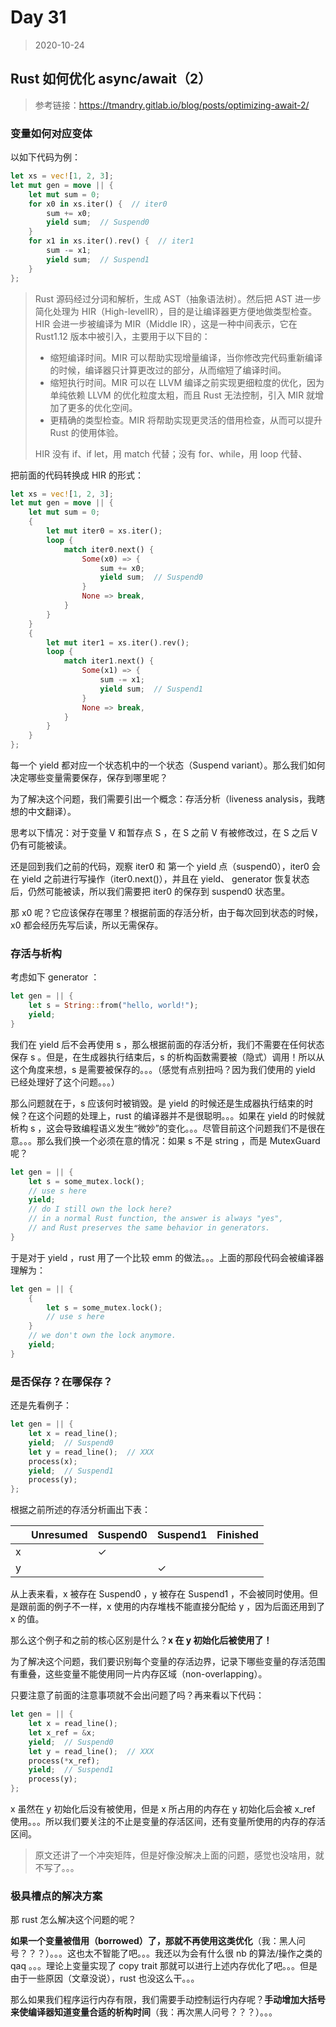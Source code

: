# Day 31

> 2020-10-24

## Rust 如何优化 async/await（2）

> 参考链接：https://tmandry.gitlab.io/blog/posts/optimizing-await-2/

### 变量如何对应变体

以如下代码为例：

```rust
let xs = vec![1, 2, 3];
let mut gen = move || {
    let mut sum = 0;
    for x0 in xs.iter() {  // iter0
        sum += x0;
        yield sum;  // Suspend0
    }
    for x1 in xs.iter().rev() {  // iter1
        sum -= x1;
        yield sum;  // Suspend1
    }
};
```

> Rust 源码经过分词和解析，生成 AST（抽象语法树）。然后把 AST 进一步简化处理为 HIR（High-levelIR），目的是让编译器更方便地做类型检查。HIR 会进一步被编译为 MIR（Middle IR），这是一种中间表示，它在 Rust1.12 版本中被引入，主要用于以下目的：
>
> - 缩短编译时间。MIR 可以帮助实现增量编译，当你修改完代码重新编译的时候，编译器只计算更改过的部分，从而缩短了编译时间。
> - 缩短执行时间。MIR 可以在 LLVM 编译之前实现更细粒度的优化，因为单纯依赖 LLVM 的优化粒度太粗，而且 Rust 无法控制，引入 MIR 就增加了更多的优化空间。
> - 更精确的类型检查。MIR 将帮助实现更灵活的借用检查，从而可以提升 Rust 的使用体验。
>
> HIR 没有 if、if let，用 match 代替；没有 for、while，用 loop 代替、

把前面的代码转换成 HIR 的形式：

```rust
let xs = vec![1, 2, 3];
let mut gen = move || {
    let mut sum = 0;
    {
        let mut iter0 = xs.iter();
        loop {
            match iter0.next() {
                Some(x0) => {
                    sum += x0;
                    yield sum;  // Suspend0
                }
                None => break,
            }
        }
    }
    {
        let mut iter1 = xs.iter().rev();
        loop {
            match iter1.next() {
                Some(x1) => {
                    sum -= x1;
                    yield sum;  // Suspend1
                }
                None => break,
            }
        }
    }
};
```

每一个 yield 都对应一个状态机中的一个状态（Suspend variant）。那么我们如何决定哪些变量需要保存，保存到哪里呢？

为了解决这个问题，我们需要引出一个概念：存活分析（liveness analysis，我瞎想的中文翻译）。

思考以下情况：对于变量 V 和暂存点 S ，在 S 之前 V 有被修改过，在 S 之后 V 仍有可能被读。

还是回到我们之前的代码，观察 iter0 和 第一个 yield 点（suspend0），iter0 会在 yield 之前进行写操作（iter0.next()），并且在 yield、 generator 恢复状态后，仍然可能被读，所以我们需要把 iter0 的保存到 suspend0 状态里。

那 x0 呢？它应该保存在哪里？根据前面的存活分析，由于每次回到状态的时候，x0 都会经历先写后读，所以无需保存。

### 存活与析构

考虑如下 generator ：

```rust
let gen = || {
    let s = String::from("hello, world!");
    yield;
}
```

我们在 yield 后不会再使用 s ，那么根据前面的存活分析，我们不需要在任何状态保存 s 。但是，在生成器执行结束后，s 的析构函数需要被（隐式）调用！所以从这个角度来想，s 是需要被保存的。。。（感觉有点别扭吗？因为我们使用的 yield 已经处理好了这个问题。。。）

那么问题就在于，s 应该何时被销毁。是 yield 的时候还是生成器执行结束的时候？在这个问题的处理上，rust 的编译器并不是很聪明。。。如果在 yield 的时候就析构 s ，这会导致编程语义发生“微妙”的变化。。。尽管目前这个问题我们不是很在意。。。那么我们换一个必须在意的情况：如果 s 不是 string ，而是 MutexGuard 呢？

```rust
let gen = || {
    let s = some_mutex.lock();
    // use s here
    yield;
    // do I still own the lock here?
    // in a normal Rust function, the answer is always "yes",
    // and Rust preserves the same behavior in generators.
}
```

于是对于 yield ，rust 用了一个比较 emm 的做法。。。上面的那段代码会被编译器理解为：

```rust
let gen = || {
    {
        let s = some_mutex.lock();
        // use s here
    }
    // we don't own the lock anymore.
    yield;
}
```

### 是否保存？在哪保存？

还是先看例子：

```rust
let gen = || {
    let x = read_line();
    yield;  // Suspend0
    let y = read_line();  // XXX
    process(x);
    yield;  // Suspend1
    process(y);
};
```

根据之前所述的存活分析画出下表：

|     | Unresumed | Suspend0 | Suspend1 | Finished |
| --- | --------- | -------- | -------- | -------- |
| x   |           | ✓        |          |          |
| y   |           |          | ✓        |          |

从上表来看，x 被存在 Suspend0 ，y 被存在 Suspend1 ，不会被同时使用。但是跟前面的例子不一样，x 使用的内存堆栈不能直接分配给 y ，因为后面还用到了 x 的值。

那么这个例子和之前的核心区别是什么？**x 在 y 初始化后被使用了！**

为了解决这个问题，我们要识别每个变量的存活边界，记录下哪些变量的存活范围有重叠，这些变量不能使用同一片内存区域（non-overlapping）。

只要注意了前面的注意事项就不会出问题了吗？再来看以下代码：

```rust
let gen = || {
    let x = read_line();
    let x_ref = &x;
    yield;  // Suspend0
    let y = read_line();  // XXX
    process(*x_ref);
    yield;  // Suspend1
    process(y);
};
```

x 虽然在 y 初始化后没有被使用，但是 x 所占用的内存在 y 初始化后会被 x_ref 使用。。。所以我们要关注的不止是变量的存活区间，还有变量所使用的内存的存活区间。

> 原文还讲了一个冲突矩阵，但是好像没解决上面的问题，感觉也没啥用，就不写了。。。

### 极具槽点的解决方案

那 rust 怎么解决这个问题的呢？

**如果一个变量被借用（borrowed）了，那就不再使用这类优化**（我：黑人问号？？？）。。。这也太不智能了吧。。。我还以为会有什么很 nb 的算法/操作之类的 qaq 。。。理论上变量实现了 copy trait 那就可以进行上述内存优化了吧。。。但是由于一些原因（文章没说），rust 也没这么干。。。

那么如果我们程序运行内存有限，我们需要手动控制运行内存呢？**手动增加大括号来使编译器知道变量合适的析构时间**（我：再次黑人问号？？？）。。。
